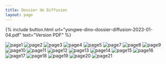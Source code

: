 ```yaml
---
title: Dossier de Diffusion
layout: page
---
```

{% include button.html
 url="yongwe-dino-dossier-diffusion-2023-01-04.pdf"
 text="Version PDF"
%}


![page1](/assets/images/dossier-diffusion/page1.png)
![page2](/assets/images/dossier-diffusion/page2.png)
![page3](/assets/images/dossier-diffusion/page3.png)
![page4](/assets/images/dossier-diffusion/page4.png)
![page5](/assets/images/dossier-diffusion/page5.png)
![page7](/assets/images/dossier-diffusion/page7.png)
![page8](/assets/images/dossier-diffusion/page8.png)
![page9](/assets/images/dossier-diffusion/page9.png)
![page10](/assets/images/dossier-diffusion/page10.png)
![page11](/assets/images/dossier-diffusion/page11.png)
![page12](/assets/images/dossier-diffusion/page12.png)
![page13](/assets/images/dossier-diffusion/page13.png)
![page14](/assets/images/dossier-diffusion/page14.png)
![page15](/assets/images/dossier-diffusion/page15.png)
![page16](/assets/images/dossier-diffusion/page16.png)
![page17](/assets/images/dossier-diffusion/page17.png)
![page18](/assets/images/dossier-diffusion/page18.png)
![page19](/assets/images/dossier-diffusion/page19.png)
![page20](/assets/images/dossier-diffusion/page20.png)
![page21](/assets/images/dossier-diffusion/page21.png)
